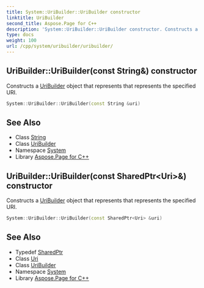 ```yaml
---
title: System::UriBuilder::UriBuilder constructor
linktitle: UriBuilder
second_title: Aspose.Page for C++
description: 'System::UriBuilder::UriBuilder constructor. Constructs a UriBuilder object that represents that represents the specified URI in C++.'
type: docs
weight: 100
url: /cpp/system/uribuilder/uribuilder/
---
```

## UriBuilder::UriBuilder(const String\&) constructor


Constructs a [UriBuilder](../) object that represents that represents the specified URI.

```cpp
System::UriBuilder::UriBuilder(const String &uri)
```

## See Also

* Class [String](../../string/)
* Class [UriBuilder](../)
* Namespace [System](../../)
* Library [Aspose.Page for C++](../../../)
## UriBuilder::UriBuilder(const SharedPtr\<Uri\>\&) constructor


Constructs a [UriBuilder](../) object that represents that represents the specified URI.

```cpp
System::UriBuilder::UriBuilder(const SharedPtr<Uri> &uri)
```

## See Also

* Typedef [SharedPtr](../../sharedptr/)
* Class [Uri](../../uri/)
* Class [UriBuilder](../)
* Namespace [System](../../)
* Library [Aspose.Page for C++](../../../)
